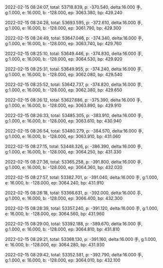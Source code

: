 2022-02-15 08:24:07, total: 53718.839, p: -370.540, delta:16.000 手, g:1.000, e: 16.000, b: -128.000, ep: 3063.380, bp: 429.240

2022-02-15 08:24:28, total: 53693.595, p: -372.610, delta:16.000 手, g:1.000, e: 16.000, b: -128.000, ep: 3061.790, bp: 429.300

2022-02-15 08:24:49, total: 53647.046, p: -374.340, delta:16.000 手, g:1.000, e: 16.000, b: -128.000, ep: 3063.740, bp: 429.760

2022-02-15 08:25:10, total: 53649.446, p: -374.830, delta:16.000 手, g:1.000, e: 16.000, b: -128.000, ep: 3064.530, bp: 429.920

2022-02-15 08:25:31, total: 53649.955, p: -374.240, delta:16.000 手, g:1.000, e: 16.000, b: -128.000, ep: 3062.080, bp: 429.540

2022-02-15 08:25:52, total: 53642.737, p: -374.820, delta:16.000 手, g:1.000, e: 16.000, b: -128.000, ep: 3062.380, bp: 429.650

2022-02-15 08:26:12, total: 53627.686, p: -375.390, delta:16.000 手, g:1.000, e: 16.000, b: -128.000, ep: 3063.890, bp: 429.910

2022-02-15 08:26:33, total: 53485.305, p: -383.910, delta:16.000 手, g:1.000, e: 16.000, b: -128.000, ep: 3063.610, bp: 430.940

2022-02-15 08:26:54, total: 53480.279, p: -384.570, delta:16.000 手, g:1.000, e: 16.000, b: -128.000, ep: 3063.910, bp: 431.060

2022-02-15 08:27:15, total: 53448.326, p: -386.390, delta:16.000 手, g:1.000, e: 16.000, b: -128.000, ep: 3064.250, bp: 431.330

2022-02-15 08:27:36, total: 53365.258, p: -391.800, delta:16.000 手, g:1.000, e: 16.000, b: -128.000, ep: 3064.360, bp: 432.020

2022-02-15 08:27:57, total: 53382.701, p: -391.040, delta:16.000 手, g:1.000, e: 16.000, b: -128.000, ep: 3064.240, bp: 431.910

2022-02-15 08:28:18, total: 53366.631, p: -392.000, delta:16.000 手, g:1.000, e: 16.000, b: -128.000, ep: 3066.400, bp: 432.300

2022-02-15 08:28:39, total: 53357.240, p: -391.120, delta:16.000 手, g:1.000, e: 16.000, b: -128.000, ep: 3064.560, bp: 431.960

2022-02-15 08:29:00, total: 53392.188, p: -389.670, delta:16.000 手, g:1.000, e: 16.000, b: -128.000, ep: 3064.810, bp: 431.810

2022-02-15 08:29:21, total: 53368.130, p: -391.160, delta:16.000 手, g:1.000, e: 16.000, b: -128.000, ep: 3064.280, bp: 431.930

2022-02-15 08:29:42, total: 53352.581, p: -392.790, delta:16.000 手, g:1.000, e: 16.000, b: -128.000, ep: 3064.010, bp: 432.100